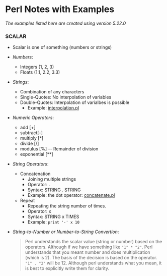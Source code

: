 # Perl Notes with Examples
*The examples listed here are created using version 5.22.0*

### SCALAR 

- Scalar is one of something (numbers or strings)

- *Numbers*:
    - Integers (1, 2, 3)
    - Floats (1.1, 2.2, 3.3)

- *Strings*:
    - Combination of any characters
    - Single-Quotes: No interpolation of variables
    - Double-Quotes: Interpolation of varialbes is possible
        - Example: [interpolation.pl](https://github.com/wccalvin/modern_perl/blob/master/basics/interpolation.pl)

- *Numeric Operators*:
    - add [+]
    - subtract[-]
    - multiply \[\*\]
    - divide \[/\]
    - modulus \[%\] -- Remainder of division
    - exponential \[\*\*\] 

- *String Operators*:
    - Concatenation 
        - Joining multiple strings
        - Operator: .
        - Syntax: STRING . STRING
        - Example: the dot operator: [concatenate.pl](https://github.com/wccalvin/modern_perl/blob/master/basics/concatenate.pl)
    - Repeat
        - Repeating the string number of times.
        - Operator: x
        - Syntax: STRING x TIMES
        - Example:
        `print '-' x 10`

- *String-to-Number or Number-to-String Convertion*:
    > Perl understands the scalar value \(string or number\) based on the operators. Although if we have something like `"1" * "2"`. Perl understands that you meant number and does multiplication \(which is 2\). The basis of the decision is based on the operator. `"1" . "2"` will be 12.
    > Although perl understands what you mean, it is best to explicitly write them for clarity. 
